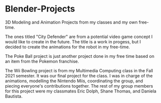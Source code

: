 # Blender-Projects
3D Modeling and Animation Projects from my classes and my own free-time.

The ones titled "City Defender" are from a potential video game concept I would like to create in the future.
The title is a work in progess, but I decided to create the animations for the robot in my free-time.

The Poke Ball project is just another project done in my free time based on an item from the Pokemon franchise.

The Wii Bowling project is from my Multimedia Computing class in the Fall 2021 semester. It was our final project for the class.
I was in charge of the animations, modelling the Nintendo Miis, coordinating the group, and piecing everyone's contributions together.
The rest of my group members for this project were my classmates Eric Dolph, Shane Thomas, and Daniela Bautista.
